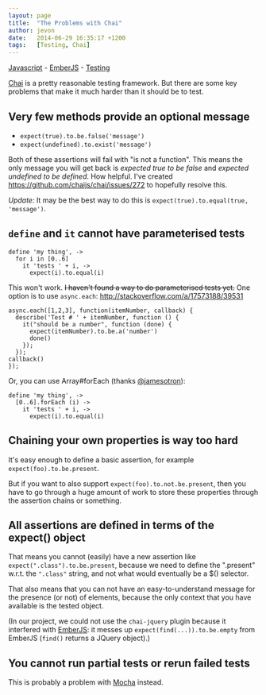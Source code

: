 ```yaml
---
layout: page
title:  "The Problems with Chai"
author: jevon
date:   2014-06-29 16:35:17 +1200
tags:   [Testing, Chai]
---
```


[Javascript](javascript.md) - [EmberJS](emberjs.md) - [Testing](testing.md)

[Chai](chai.md) is a pretty reasonable testing framework. But there are some key problems that make it much harder than it should be to test.

## Very few methods provide an optional message

* `expect(true).to.be.false('message')`
* `expect(undefined).to.exist('message')`

Both of these assertions will fail with "is not a function". This means the only message you will get back is _expected true to be false_ and _expected undefined to be defined_. How helpful. I've created https://github.com/chaijs/chai/issues/272 to hopefully resolve this.

*Update:* It may be the best way to do this is `expect(true).to.equal(true, 'message')`.

## `define` and `it` cannot have parameterised tests

```
define 'my thing', ->
  for i in [0..6]
    it 'tests ' + i, ->
      expect(i).to.equal(i)
```

This won't work. <strike>I haven't found a way to do parameterised tests yet.</strike> One option is to use `async.each`: http://stackoverflow.com/a/17573188/39531

```
async.each([1,2,3], function(itemNumber, callback) {
  describe('Test # ' + itemNumber, function () {
    it("should be a number", function (done) {
      expect(itemNumber).to.be.a('number')
      done()
    });
  });
callback()
});
```

Or, you can use Array#forEach (thanks <a href="https://twitter.com/jamesotron/status/482042859017625601">@jamesotron</a>):

```
define 'my thing', ->
  [0..6].forEach (i) ->
    it 'tests ' + i, ->
      expect(i).to.equal(i)
```

## Chaining your own properties is way too hard

It's easy enough to define a basic assertion, for example `expect(foo).to.be.present`.

But if you want to also support `expect(foo).to.not.be.present`, then you have to go through a huge amount of work to store these properties through the assertion chains or something.

## All assertions are defined in terms of the expect() object

That means you cannot (easily) have a new assertion like `expect(".class").to.be.present`, because we need to define the ".present" w.r.t. the `".class"` string, and not what would eventually be a $() selector.

That also means that you can not have an easy-to-understand message for the presence (or not) of elements, because the only context that you have available is the tested object.

(In our project, we could not use the `chai-jquery` plugin because it interfered with [EmberJS](emberjs.md): it messes up `expect(find(...)).to.be.empty` from EmberJS (`find()` returns a JQuery object).)

## You cannot run partial tests or rerun failed tests
This is probably a problem with [Mocha](mocha.md) instead.
